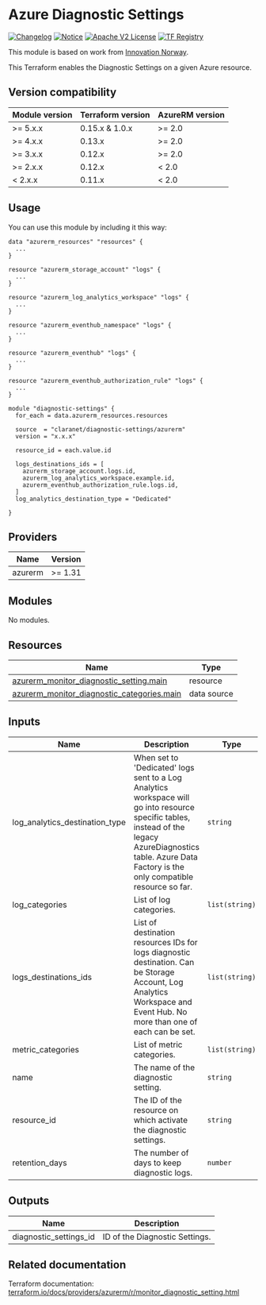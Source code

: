 # Azure Diagnostic Settings
[![Changelog](https://img.shields.io/badge/changelog-release-green.svg)](CHANGELOG.md) [![Notice](https://img.shields.io/badge/notice-copyright-yellow.svg)](NOTICE) [![Apache V2 License](https://img.shields.io/badge/license-Apache%20V2-orange.svg)](LICENSE) [![TF Registry](https://img.shields.io/badge/terraform-registry-blue.svg)](https://registry.terraform.io/modules/claranet/diagnostic-settings/azurerm/)

This module is based on work from [Innovation Norway](https://github.com/InnovationNorway/).

This Terraform enables the Diagnostic Settings on a given Azure resource.

## Version compatibility

| Module version | Terraform version | AzureRM version |
| -------------- | ----------------- | --------------- |
| >= 5.x.x       | 0.15.x & 1.0.x    | >= 2.0          |
| >= 4.x.x       | 0.13.x            | >= 2.0          |
| >= 3.x.x       | 0.12.x            | >= 2.0          |
| >= 2.x.x       | 0.12.x            | < 2.0           |
| <  2.x.x       | 0.11.x            | < 2.0           |

## Usage

You can use this module by including it this way:
```hcl
data "azurerm_resources" "resources" {
  ...
}

resource "azurerm_storage_account" "logs" {
  ...
}

resource "azurerm_log_analytics_workspace" "logs" {
  ...
}

resource "azurerm_eventhub_namespace" "logs" {
  ...
}

resource "azurerm_eventhub" "logs" {
  ...
}

resource "azurerm_eventhub_authorization_rule" "logs" {
  ...
}

module "diagnostic-settings" {
  for_each = data.azurerm_resources.resources

  source  = "claranet/diagnostic-settings/azurerm"
  version = "x.x.x"

  resource_id = each.value.id

  logs_destinations_ids = [
    azurerm_storage_account.logs.id,
    azurerm_log_analytics_workspace.example.id,
    azurerm_eventhub_authorization_rule.logs.id,
  ]
  log_analytics_destination_type = "Dedicated"

}
```

<!-- BEGIN_TF_DOCS -->
## Providers

| Name | Version |
|------|---------|
| azurerm | >= 1.31 |

## Modules

No modules.

## Resources

| Name | Type |
|------|------|
| [azurerm_monitor_diagnostic_setting.main](https://registry.terraform.io/providers/hashicorp/azurerm/latest/docs/resources/monitor_diagnostic_setting) | resource |
| [azurerm_monitor_diagnostic_categories.main](https://registry.terraform.io/providers/hashicorp/azurerm/latest/docs/data-sources/monitor_diagnostic_categories) | data source |

## Inputs

| Name | Description | Type | Default | Required |
|------|-------------|------|---------|:--------:|
| log\_analytics\_destination\_type | When set to 'Dedicated' logs sent to a Log Analytics workspace will go into resource specific tables, instead of the legacy AzureDiagnostics table. Azure Data Factory is the only compatible resource so far. | `string` | `"AzureDiagnostics"` | no |
| log\_categories | List of log categories. | `list(string)` | `null` | no |
| logs\_destinations\_ids | List of destination resources IDs for logs diagnostic destination. Can be Storage Account, Log Analytics Workspace and Event Hub. No more than one of each can be set. | `list(string)` | n/a | yes |
| metric\_categories | List of metric categories. | `list(string)` | `null` | no |
| name | The name of the diagnostic setting. | `string` | `"default"` | no |
| resource\_id | The ID of the resource on which activate the diagnostic settings. | `string` | n/a | yes |
| retention\_days | The number of days to keep diagnostic logs. | `number` | `30` | no |

## Outputs

| Name | Description |
|------|-------------|
| diagnostic\_settings\_id | ID of the Diagnostic Settings. |
<!-- END_TF_DOCS -->
## Related documentation

Terraform documentation: [terraform.io/docs/providers/azurerm/r/monitor_diagnostic_setting.html](https://www.terraform.io/docs/providers/azurerm/r/monitor_diagnostic_setting.html)

